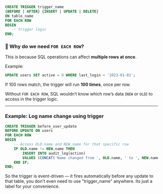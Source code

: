 ```sql
CREATE TRIGGER trigger_name
{BEFORE | AFTER} {INSERT | UPDATE | DELETE}
ON table_name
FOR EACH ROW
BEGIN
   -- trigger logic
END;
```

### 🔹 Why do we need `FOR EACH ROW`?

This is because SQL operations can affect **multiple rows at once**.

Example:
```sql
UPDATE users SET active = 0 WHERE last_login < '2023-01-01';
```

If 100 rows match, the trigger will run **100 times**, once per row.

Without `FOR EACH ROW`, SQL wouldn’t know which row’s data (`NEW` or `OLD`) to access in the trigger logic.

---

### Example: Log name change using trigger

```sql
CREATE TRIGGER before_user_update
BEFORE UPDATE ON users
FOR EACH ROW
BEGIN
    -- Access OLD.name and NEW.name for that specific row
    IF OLD.name != NEW.name THEN
        INSERT INTO audit_log(action)
        VALUES (CONCAT('Name changed from ', OLD.name, ' to ', NEW.name));
    END IF;
END;
```

So the trigger is event-driven — it fires automatically before any update to that table, you don't even need to use "trigger_name" anywhere. Its just a label for your convenience.
